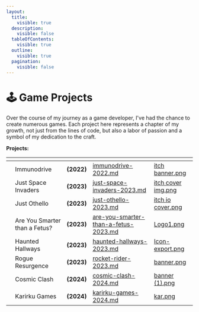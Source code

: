 ```yaml
---
layout:
  title:
    visible: true
  description:
    visible: false
  tableOfContents:
    visible: true
  outline:
    visible: true
  pagination:
    visible: false
---
```


# 🕹️ Game Projects

Over the course of my journey as a game developer, I've had the chance to create numerous games. Each project here represents a chapter of my growth, not just from the lines of code, but also a labor of passion and a symbol of my dedication to the craft.&#x20;

**Projects:**

<table data-view="cards"><thead><tr><th></th><th></th><th></th><th data-hidden data-card-target data-type="content-ref"></th><th data-hidden data-card-cover data-type="files"></th></tr></thead><tbody><tr><td></td><td>Immunodrive</td><td><strong>(2022)</strong></td><td><a href="immunodrive-2022.md">immunodrive-2022.md</a></td><td><a href="../.gitbook/assets/itch banner.png">itch banner.png</a></td></tr><tr><td></td><td>Just Space Invaders</td><td><strong>(2023)</strong></td><td><a href="just-space-invaders-2023.md">just-space-invaders-2023.md</a></td><td><a href="../.gitbook/assets/itch cover img.png">itch cover img.png</a></td></tr><tr><td></td><td>Just Othello</td><td><strong>(2023)</strong></td><td><a href="just-othello-2023.md">just-othello-2023.md</a></td><td><a href="../.gitbook/assets/itch io cover.png">itch io cover.png</a></td></tr><tr><td></td><td>Are You Smarter than a Fetus?</td><td><strong>(2023)</strong></td><td><a href="are-you-smarter-than-a-fetus-2023.md">are-you-smarter-than-a-fetus-2023.md</a></td><td><a href="../.gitbook/assets/Logo1.png">Logo1.png</a></td></tr><tr><td></td><td>Haunted Hallways</td><td><strong>(2023)</strong></td><td><a href="haunted-hallways-2023.md">haunted-hallways-2023.md</a></td><td><a href="../.gitbook/assets/Icon-export.png">Icon-export.png</a></td></tr><tr><td></td><td>Rogue Resurgence</td><td><strong>(2023)</strong></td><td><a href="rocket-rider-2023.md">rocket-rider-2023.md</a></td><td><a href="../.gitbook/assets/banner.png">banner.png</a></td></tr><tr><td></td><td>Cosmic Clash</td><td><strong>(2024)</strong></td><td><a href="cosmic-clash-2024.md">cosmic-clash-2024.md</a></td><td><a href="../.gitbook/assets/banner (1).png">banner (1).png</a></td></tr><tr><td></td><td>Karirku Games</td><td><strong>(2024)</strong></td><td><a href="karirku-games-2024.md">karirku-games-2024.md</a></td><td><a href="../.gitbook/assets/kar.png">kar.png</a></td></tr></tbody></table>
